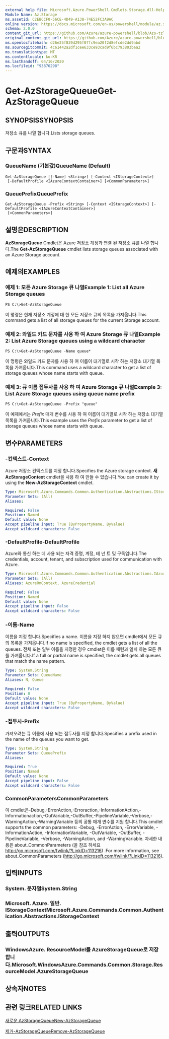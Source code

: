 ```yaml
---
external help file: Microsoft.Azure.PowerShell.Cmdlets.Storage.dll-Help.xml
Module Name: Az.Storage
ms.assetid: C2EBCCF0-56CE-4D49-A138-74E52FC3A9AC
online version: https://docs.microsoft.com/en-us/powershell/module/az.storage/get-azstoragequeue
schema: 2.0.0
content_git_url: https://github.com/Azure/azure-powershell/blob/Azs-tzl/src/Storage/Storage.Management/help/Get-AzStorageQueue.md
original_content_git_url: https://github.com/Azure/azure-powershell/blob/Azs-tzl/src/Storage/Storage.Management/help/Get-AzStorageQueue.md
ms.openlocfilehash: d26e25f839d295f07fc9ea20f2d8efcde2dd9abd
ms.sourcegitcommit: 4c61442a2df1cee633ce93cad9f6bc793803baa2
ms.translationtype: MT
ms.contentlocale: ko-KR
ms.lasthandoff: 04/16/2020
ms.locfileid: "93876298"
---
```

# <span data-ttu-id="5daf1-101">Get-AzStorageQueue</span><span class="sxs-lookup"><span data-stu-id="5daf1-101">Get-AzStorageQueue</span></span>

## <span data-ttu-id="5daf1-102">SYNOPSIS</span><span class="sxs-lookup"><span data-stu-id="5daf1-102">SYNOPSIS</span></span>
<span data-ttu-id="5daf1-103">저장소 큐를 나열 합니다.</span><span class="sxs-lookup"><span data-stu-id="5daf1-103">Lists storage queues.</span></span>

## <span data-ttu-id="5daf1-104">구문과</span><span class="sxs-lookup"><span data-stu-id="5daf1-104">SYNTAX</span></span>

### <span data-ttu-id="5daf1-105">QueueName (기본값)</span><span class="sxs-lookup"><span data-stu-id="5daf1-105">QueueName (Default)</span></span>
```
Get-AzStorageQueue [[-Name] <String>] [-Context <IStorageContext>]
 [-DefaultProfile <IAzureContextContainer>] [<CommonParameters>]
```

### <span data-ttu-id="5daf1-106">QueuePrefix</span><span class="sxs-lookup"><span data-stu-id="5daf1-106">QueuePrefix</span></span>
```
Get-AzStorageQueue -Prefix <String> [-Context <IStorageContext>] [-DefaultProfile <IAzureContextContainer>]
 [<CommonParameters>]
```

## <span data-ttu-id="5daf1-107">설명은</span><span class="sxs-lookup"><span data-stu-id="5daf1-107">DESCRIPTION</span></span>
<span data-ttu-id="5daf1-108">**AzStorageQueue** Cmdlet은 Azure 저장소 계정과 연결 된 저장소 큐를 나열 합니다.</span><span class="sxs-lookup"><span data-stu-id="5daf1-108">The **Get-AzStorageQueue** cmdlet lists storage queues associated with an Azure Storage account.</span></span>

## <span data-ttu-id="5daf1-109">예제의</span><span class="sxs-lookup"><span data-stu-id="5daf1-109">EXAMPLES</span></span>

### <span data-ttu-id="5daf1-110">예제 1: 모든 Azure Storage 큐 나열</span><span class="sxs-lookup"><span data-stu-id="5daf1-110">Example 1: List all Azure Storage queues</span></span>
```
PS C:\>Get-AzStorageQueue
```

<span data-ttu-id="5daf1-111">이 명령은 현재 저장소 계정에 대 한 모든 저장소 큐의 목록을 가져옵니다.</span><span class="sxs-lookup"><span data-stu-id="5daf1-111">This command gets a list of all storage queues for the current Storage account.</span></span>

### <span data-ttu-id="5daf1-112">예제 2: 와일드 카드 문자를 사용 하 여 Azure Storage 큐 나열</span><span class="sxs-lookup"><span data-stu-id="5daf1-112">Example 2: List Azure Storage queues using a wildcard character</span></span>
```
PS C:\>Get-AzStorageQueue -Name queue*
```

<span data-ttu-id="5daf1-113">이 명령은 와일드 카드 문자를 사용 하 여 이름이 대기열로 시작 하는 저장소 대기열 목록을 가져옵니다.</span><span class="sxs-lookup"><span data-stu-id="5daf1-113">This command uses a wildcard character to get a list of storage queues whose name starts with queue.</span></span>

### <span data-ttu-id="5daf1-114">예제 3: 큐 이름 접두사를 사용 하 여 Azure Storage 큐 나열</span><span class="sxs-lookup"><span data-stu-id="5daf1-114">Example 3: List Azure Storage queues using queue name prefix</span></span>
```
PS C:\>Get-AzStorageQueue -Prefix "queue"
```

<span data-ttu-id="5daf1-115">이 예제에서는 *Prefix* 매개 변수를 사용 하 여 이름이 대기열로 시작 하는 저장소 대기열 목록을 가져옵니다.</span><span class="sxs-lookup"><span data-stu-id="5daf1-115">This example uses the *Prefix* parameter to get a list of storage queues whose name starts with queue.</span></span>

## <span data-ttu-id="5daf1-116">변수</span><span class="sxs-lookup"><span data-stu-id="5daf1-116">PARAMETERS</span></span>

### <span data-ttu-id="5daf1-117">-컨텍스트</span><span class="sxs-lookup"><span data-stu-id="5daf1-117">-Context</span></span>
<span data-ttu-id="5daf1-118">Azure 저장소 컨텍스트를 지정 합니다.</span><span class="sxs-lookup"><span data-stu-id="5daf1-118">Specifies the Azure storage context.</span></span>
<span data-ttu-id="5daf1-119">**새 AzStorageContext** cmdlet을 사용 하 여 만들 수 있습니다.</span><span class="sxs-lookup"><span data-stu-id="5daf1-119">You can create it by using the **New-AzStorageContext** cmdlet.</span></span>

```yaml
Type: Microsoft.Azure.Commands.Common.Authentication.Abstractions.IStorageContext
Parameter Sets: (All)
Aliases:

Required: False
Position: Named
Default value: None
Accept pipeline input: True (ByPropertyName, ByValue)
Accept wildcard characters: False
```

### <span data-ttu-id="5daf1-120">-DefaultProfile</span><span class="sxs-lookup"><span data-stu-id="5daf1-120">-DefaultProfile</span></span>
<span data-ttu-id="5daf1-121">Azure와 통신 하는 데 사용 되는 자격 증명, 계정, 테 넌 트 및 구독입니다.</span><span class="sxs-lookup"><span data-stu-id="5daf1-121">The credentials, account, tenant, and subscription used for communication with Azure.</span></span>

```yaml
Type: Microsoft.Azure.Commands.Common.Authentication.Abstractions.IAzureContextContainer
Parameter Sets: (All)
Aliases: AzureRmContext, AzureCredential

Required: False
Position: Named
Default value: None
Accept pipeline input: False
Accept wildcard characters: False
```

### <span data-ttu-id="5daf1-122">-이름</span><span class="sxs-lookup"><span data-stu-id="5daf1-122">-Name</span></span>
<span data-ttu-id="5daf1-123">이름을 지정 합니다.</span><span class="sxs-lookup"><span data-stu-id="5daf1-123">Specifies a name.</span></span>
<span data-ttu-id="5daf1-124">이름을 지정 하지 않으면 cmdlet에서 모든 큐의 목록을 가져옵니다.</span><span class="sxs-lookup"><span data-stu-id="5daf1-124">If no name is specified, the cmdlet gets a list of all the queues.</span></span>
<span data-ttu-id="5daf1-125">전체 또는 일부 이름을 지정한 경우 cmdlet은 이름 패턴과 일치 하는 모든 큐를 가져옵니다.</span><span class="sxs-lookup"><span data-stu-id="5daf1-125">If a full or partial name is specified, the cmdlet gets all queues that match the name pattern.</span></span>

```yaml
Type: System.String
Parameter Sets: QueueName
Aliases: N, Queue

Required: False
Position: 0
Default value: None
Accept pipeline input: True (ByPropertyName, ByValue)
Accept wildcard characters: False
```

### <span data-ttu-id="5daf1-126">-접두사</span><span class="sxs-lookup"><span data-stu-id="5daf1-126">-Prefix</span></span>
<span data-ttu-id="5daf1-127">가져오려는 큐 이름에 사용 되는 접두사를 지정 합니다.</span><span class="sxs-lookup"><span data-stu-id="5daf1-127">Specifies a prefix used in the name of the queues you want to get.</span></span>

```yaml
Type: System.String
Parameter Sets: QueuePrefix
Aliases:

Required: True
Position: Named
Default value: None
Accept pipeline input: False
Accept wildcard characters: False
```

### <span data-ttu-id="5daf1-128">CommonParameters</span><span class="sxs-lookup"><span data-stu-id="5daf1-128">CommonParameters</span></span>
<span data-ttu-id="5daf1-129">이 cmdlet은-Debug,-ErrorAction,-Erroraction,-InformationAction,-Informationaction,-OutVariable,-OutBuffer,-PipelineVariable,-Verbose,-WarningAction,-WarningVariable 등의 공통 매개 변수를 지원 합니다.</span><span class="sxs-lookup"><span data-stu-id="5daf1-129">This cmdlet supports the common parameters: -Debug, -ErrorAction, -ErrorVariable, -InformationAction, -InformationVariable, -OutVariable, -OutBuffer, -PipelineVariable, -Verbose, -WarningAction, and -WarningVariable.</span></span> <span data-ttu-id="5daf1-130">자세한 내용은 about_CommonParameters (을 참조 하세요 http://go.microsoft.com/fwlink/?LinkID=113216) .</span><span class="sxs-lookup"><span data-stu-id="5daf1-130">For more information, see about_CommonParameters (http://go.microsoft.com/fwlink/?LinkID=113216).</span></span>

## <span data-ttu-id="5daf1-131">입력</span><span class="sxs-lookup"><span data-stu-id="5daf1-131">INPUTS</span></span>

### <span data-ttu-id="5daf1-132">System. 문자열</span><span class="sxs-lookup"><span data-stu-id="5daf1-132">System.String</span></span>

### <span data-ttu-id="5daf1-133">Microsoft. Azure. 일반. IStorageContext</span><span class="sxs-lookup"><span data-stu-id="5daf1-133">Microsoft.Azure.Commands.Common.Authentication.Abstractions.IStorageContext</span></span>

## <span data-ttu-id="5daf1-134">출력</span><span class="sxs-lookup"><span data-stu-id="5daf1-134">OUTPUTS</span></span>

### <span data-ttu-id="5daf1-135">WindowsAzure. ResourceModel를 AzureStorageQueue로 저장 합니다.</span><span class="sxs-lookup"><span data-stu-id="5daf1-135">Microsoft.WindowsAzure.Commands.Common.Storage.ResourceModel.AzureStorageQueue</span></span>

## <span data-ttu-id="5daf1-136">상속자</span><span class="sxs-lookup"><span data-stu-id="5daf1-136">NOTES</span></span>

## <span data-ttu-id="5daf1-137">관련 링크</span><span class="sxs-lookup"><span data-stu-id="5daf1-137">RELATED LINKS</span></span>

[<span data-ttu-id="5daf1-138">새로운 AzStorageQueue</span><span class="sxs-lookup"><span data-stu-id="5daf1-138">New-AzStorageQueue</span></span>](./New-AzStorageQueue.md)

[<span data-ttu-id="5daf1-139">제거-AzStorageQueue</span><span class="sxs-lookup"><span data-stu-id="5daf1-139">Remove-AzStorageQueue</span></span>](./Remove-AzStorageQueue.md)



